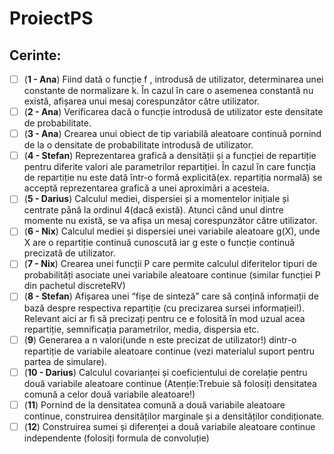 # ProiectPS

## Cerinte:
- [ ] (**1 - Ana**) Fiind dată o funcție f , introdusă de utilizator, determinarea unei constante de normalizare k. Ȋn cazul ȋn care o asemenea constantă nu există, afișarea unui mesaj corespunzător către utilizator.
- [ ] (**2 - Ana**) Verificarea dacă o funcție introdusă de utilizator este densitate de probabilitate.
- [ ] (**3 - Ana**) Crearea unui obiect de tip variabilă aleatoare continuă pornind de la o densitate de probabilitate introdusă de utilizator.
- [ ] (**4 - Stefan**) Reprezentarea grafică a densității și a funcției de repartiție pentru diferite valori ale parametrilor repartiției. Ȋn cazul ȋn care funcția de repartiție nu este dată ȋntr-o formă explicită(ex. repartiția normală) se acceptă reprezentarea grafică a unei aproximări a acesteia.
- [ ] (**5 - Darius**) Calculul mediei, dispersiei și a momentelor inițiale și centrate pȃnă la ordinul 4(dacă există). Atunci cȃnd unul dintre momente nu există, se va afișa un mesaj corespunzător către utilizator.
- [ ] (**6 - Nix**) Calculul mediei și dispersiei unei variabile aleatoare g(X), unde X are o repartiție continuă cunoscută iar g este o funcție continuă precizată de utilizator.
- [ ] (**7 - Nix**) Crearea unei funcții P care permite calculul diferitelor tipuri de probabilități asociate unei variabile aleatoare continue (similar funcției P din pachetul discreteRV)
- [ ] (**8 - Stefan**) Afișarea unei “fișe de sinteză” care să conțină informații de bază despre respectiva repartiție (cu precizarea sursei informației!). Relevant aici ar fi să precizați pentru ce e folosită ȋn mod uzual acea repartiție, semnificația parametrilor, media, dispersia etc.
- [ ] (**9**) Generarea a n valori(unde n este precizat de utilizator!) dintr-o repartiție de variabile aleatoare continue (vezi materialul suport pentru partea de simulare).
- [ ] (**10 - Darius**) Calculul covarianței și coeficientului de corelație pentru două variabile aleatoare continue (Atenție:Trebuie să folosiți densitatea comună a celor două variabile aleatoare!)
- [ ] (**11**) Pornind de la densitatea comună a două variabile aleatoare continue, construirea densităților marginale și a densităților condiționate.
- [ ] (**12**) Construirea sumei și diferenței a două variabile aleatoare continue independente (folosiți formula de convoluție)
